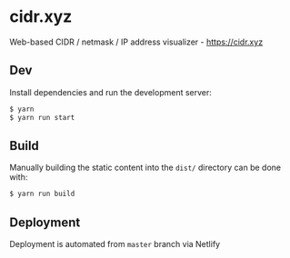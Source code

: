 # cidr.xyz

Web-based CIDR / netmask / IP address visualizer - https://cidr.xyz

## Dev

Install dependencies and run the development server:

```bash
$ yarn
$ yarn run start
```

## Build

Manually building the static content into the `dist/` directory can be done with:

```bash
$ yarn run build
```

## Deployment

Deployment is automated from `master` branch via Netlify
